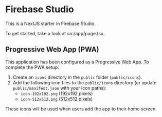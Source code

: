 
# Firebase Studio

This is a NextJS starter in Firebase Studio.

To get started, take a look at src/app/page.tsx.

## Progressive Web App (PWA)

This application has been configured as a Progressive Web App. To complete the PWA setup:

1.  Create an `icons` directory in the `public` folder (`public/icons`).
2.  Add the following icon files to the `public/icons` directory (or update `public/manifest.json` with your icon paths):
    *   `icon-192x192.png` (192x192 pixels)
    *   `icon-512x512.png` (512x512 pixels)

These icons will be used when users add the app to their home screen.
